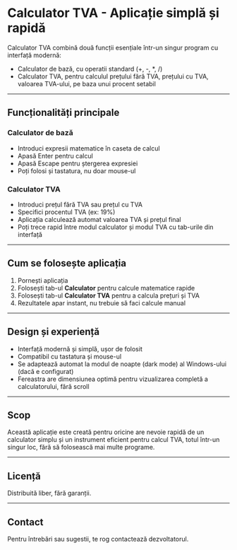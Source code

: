 # Calculator TVA - Aplicație simplă și rapidă

Calculator TVA combină două funcții esențiale într-un singur program cu interfață modernă:

- Calculator de bază, cu operatii standard (+, -, *, /)  
- Calculator TVA, pentru calculul prețului fără TVA, prețului cu TVA, valoarea TVA-ului, pe baza unui procent setabil

---

## Funcționalități principale

### Calculator de bază

- Introduci expresii matematice în caseta de calcul  
- Apasă Enter pentru calcul  
- Apasă Escape pentru ștergerea expresiei  
- Poți folosi și tastatura, nu doar mouse-ul

### Calculator TVA

- Introduci prețul fără TVA sau prețul cu TVA  
- Specifici procentul TVA (ex: 19%)  
- Aplicația calculează automat valoarea TVA și prețul final  
- Poți trece rapid între modul calculator și modul TVA cu tab-urile din interfață

---

## Cum se folosește aplicația

1. Pornești aplicația  
2. Folosești tab-ul **Calculator** pentru calcule matematice rapide  
3. Folosești tab-ul **Calculator TVA** pentru a calcula prețuri și TVA  
4. Rezultatele apar instant, nu trebuie să faci calcule manual

---

## Design și experiență

- Interfață modernă și simplă, ușor de folosit  
- Compatibil cu tastatura și mouse-ul  
- Se adaptează automat la modul de noapte (dark mode) al Windows-ului (dacă e configurat)  
- Fereastra are dimensiunea optimă pentru vizualizarea completă a calculatorului, fără scroll

---

## Scop

Această aplicație este creată pentru oricine are nevoie rapidă de un calculator simplu și un instrument eficient pentru calcul TVA, totul într-un singur loc, fără să folosească mai multe programe.

---

## Licență

Distribuită liber, fără garanții.

---

## Contact

Pentru întrebări sau sugestii, te rog contactează dezvoltatorul.

